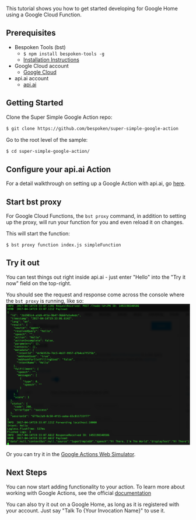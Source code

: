 
This tutorial shows you how to get started developing for Google Home using a Google Cloud Function.  

## Prerequisites

* Bespoken Tools (bst)
    * `$ npm install bespoken-tools -g`
    * [Installation Instructions](/getting_started/)
* Google Cloud account
    * [Google Cloud](https://cloud.google.com/)
* api.ai account
    * [api.ai](https://api.ai/)

## Getting Started

Clone the Super Simple Google Action repo:

```bash
$ git clone https://github.com/bespoken/super-simple-google-action
```

Go to the root level of the sample:
```bash
$ cd super-simple-google-action/
```

## Configure your api.ai Action
For a detail walkthrough on setting up a Google Action with api.ai, go [here](tutorial_cloud_function).

## Start bst proxy

For Google Cloud Functions, the `bst proxy` command, in addition to setting up the proxy, will run your function for you and even reload it on changes.

This will start the function:

```
$ bst proxy function index.js simpleFunction
```

## Try it out
You can test things out right inside api.ai - just enter "Hello" into the "Try it now" field on the top-right.

You should see the request and response come across the console where the `bst proxy` is running, like so:  
<img src='../../assets/images/api-ai-try-it-bst.png' />

Or you can try it in the [Google Actions Web Simulator](https://developers.google.com/actions/tools/web-simulator).

## Next Steps
You can now start adding functionality to your action. To learn more about working with Google Actions, see the official [documentation](https://developers.google.com/actions/)

You can also try it out on a Google Home, as long as it is registered with your account.
Just say "Talk To {Your Invocation Name}" to use it.
